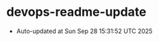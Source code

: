 # devops-readme-update
<!--START_SECTION:activity-->
- Auto-updated at Sun Sep 28 15:31:52 UTC 2025
<!--END_SECTION:activity-->
